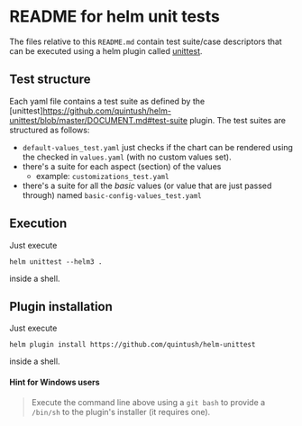 # README for helm unit tests

The files relative to this `README.md` contain test suite/case descriptors that can be executed using a helm plugin called [unittest](https://github.com/quintush/helm-unittest).

## Test structure

Each yaml file contains a test suite as defined by the [unittest]https://github.com/quintush/helm-unittest/blob/master/DOCUMENT.md#test-suite plugin.
The test suites are structured as follows:
* `default-values_test.yaml` just checks if the chart can be rendered using the checked in `values.yaml` (with no custom values set). 
* there's a suite for each aspect (section) of the values 
    * example: `customizations_test.yaml`
* there's a suite for all the _basic_ values (or value that are just passed through) named `basic-config-values_test.yaml`

## Execution

Just execute 

    helm unittest --helm3 .

inside a shell. 

## Plugin installation

Just execute 

    helm plugin install https://github.com/quintush/helm-unittest

inside a shell. 

#### Hint for Windows users

> Execute the command line above using a `git bash` to provide a `/bin/sh` to the plugin's installer (it requires one).


